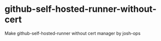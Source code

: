 # github-self-hosted-runner-without-cert
Make github-self-hosted-runner without cert manager by josh-ops
